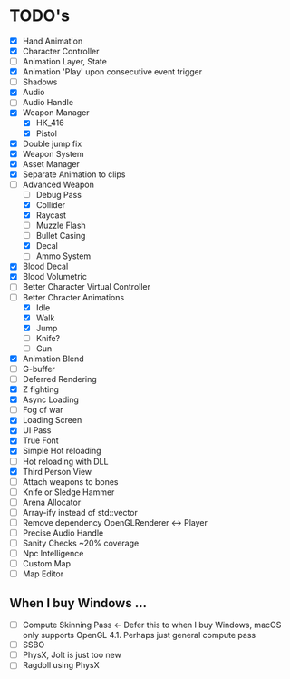 # TODO's

- [x] Hand Animation  
- [x] Character Controller
- [ ] Animation Layer, State  
- [x] Animation 'Play' upon consecutive event trigger
- [ ] Shadows
- [x] Audio  
- [ ] Audio Handle  
- [x] Weapon Manager  
     - [x] HK_416  
     - [x] Pistol  
- [x] Double jump fix  
- [x] Weapon System  
- [x] Asset Manager  
- [x] Separate Animation to clips  
- [ ] Advanced Weapon
     - [ ] Debug Pass
     - [x] Collider
     - [x] Raycast
     - [ ] Muzzle Flash
     - [ ] Bullet Casing
     - [x] Decal
     - [ ] Ammo System
- [x] Blood Decal
- [x] Blood Volumetric
- [ ] Better Character Virtual Controller
- [ ] Better Chracter Animations
    - [x] Idle
    - [x] Walk
    - [x] Jump
    - [ ] Knife?
    - [ ] Gun
- [x] Animation Blend
- [ ] G-buffer
- [ ] Deferred Rendering
- [x] Z fighting  
- [x] Async Loading
- [ ] Fog of war  
- [x] Loading Screen  
- [x] UI Pass  
- [x] True Font
- [x] Simple Hot reloading  
- [ ] Hot reloading with DLL
- [x] Third Person View
- [ ] Attach weapons to bones
- [ ] Knife or Sledge Hammer
- [ ] Arena Allocator
- [ ] Array-ify instead of std::vector  
- [ ] Remove dependency OpenGLRenderer <-> Player  
- [ ] Precise Audio Handle  
- [ ] Sanity Checks ~20% coverage
- [ ] Npc Intelligence
- [ ] Custom Map
- [ ] Map Editor

## When I buy Windows ...
- [ ] Compute Skinning Pass <- Defer this to when I buy Windows, macOS only supports OpenGL 4.1. Perhaps just general compute pass
- [ ] SSBO
- [ ] PhysX, Jolt is just too new
- [ ] Ragdoll using PhysX
